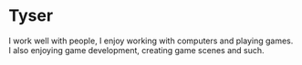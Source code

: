 # Tyser
I work well with people, I enjoy working with computers and playing games. I also enjoying game development, creating game scenes and such.
